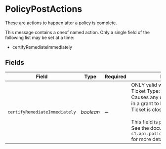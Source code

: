 # PolicyPostActions

 These are actions to happen after a policy is complete.


This message contains a oneof named action. Only a single field of the following list may be set at a time:
  - certifyRemediateImmediately



## Fields

| Field                                                                                                                                                                                                                                                                 | Type                                                                                                                                                                                                                                                                  | Required                                                                                                                                                                                                                                                              | Description                                                                                                                                                                                                                                                           |
| --------------------------------------------------------------------------------------------------------------------------------------------------------------------------------------------------------------------------------------------------------------------- | --------------------------------------------------------------------------------------------------------------------------------------------------------------------------------------------------------------------------------------------------------------------- | --------------------------------------------------------------------------------------------------------------------------------------------------------------------------------------------------------------------------------------------------------------------- | --------------------------------------------------------------------------------------------------------------------------------------------------------------------------------------------------------------------------------------------------------------------- |
| `certifyRemediateImmediately`                                                                                                                                                                                                                                         | *boolean*                                                                                                                                                                                                                                                             | :heavy_minus_sign:                                                                                                                                                                                                                                                    |  ONLY valid when used in a CERTIFY Ticket Type:<br/> Causes any deprovision or change in a grant to be applied when Certify Ticket is closed.<br/><br/>This field is part of the `action` oneof.<br/>See the documentation for `c1.api.policy.v1.PolicyPostActions` for more details. |